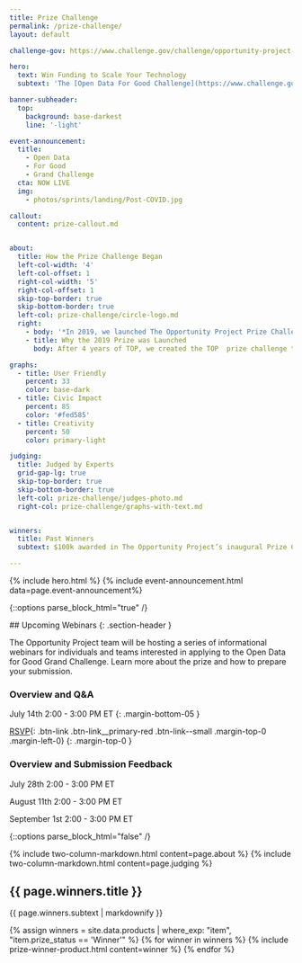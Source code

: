 ```yaml
---
title: Prize Challenge
permalink: /prize-challenge/
layout: default

challenge-gov: https://www.challenge.gov/challenge/opportunity-project-prize/

hero:
  text: Win Funding to Scale Your Technology
  subtext: 'The [Open Data For Good Challenge](https://www.challenge.gov/challenge/opportunity-project-prize/){: .usa-link } is now live. Win up to $100,000 by using The Opportunity Project process.'

banner-subheader:
  top:
    background: base-darkest
    line: '-light'

event-announcement:
  title:
    - Open Data
    - For Good
    - Grand Challenge
  cta: NOW LIVE
  img: 
    - photos/sprints/landing/Post-COVID.jpg  

callout: 
  content: prize-callout.md


about:
  title: How the Prize Challenge Began
  left-col-width: '4'
  left-col-offset: 1
  right-col-width: '5'
  right-col-offset: 1
  skip-top-border: true
  skip-bottom-border: true
  left-col: prize-challenge/circle-logo.md
  right:
    - body: '*In 2019, we launched The Opportunity Project Prize Challenge. The Census Bureau’s first ever prize competition, it awarded $100,000 in funding across 5 teams.*'
    - title: Why the 2019 Prize was Launched
      body: After 4 years of TOP, we created the TOP  prize challenge to help address the challenges technologists face in deploying and sustaining civic tech products.  The prize challenge aimed to support technologists in getting their solutions into the hands of communities around the country.

graphs:
  - title: User Friendly
    percent: 33
    color: base-dark
  - title: Civic Impact
    percent: 85
    color: '#fed585'
  - title: Creativity
    percent: 50
    color: primary-light

judging:
  title: Judged by Experts
  grid-gap-lg: true
  skip-top-border: true
  skip-bottom-border: true
  left-col: prize-challenge/judges-photo.md
  right-col: prize-challenge/graphs-with-text.md


winners:
  title: Past Winners
  subtext: $100k awarded in The Opportunity Project’s inaugural Prize Challenge. See [challenge.gov](https://www.challenge.gov/challenge/opportunity-project-prize/) for challenge details.

---
```


{% include hero.html %}
{% include event-announcement.html data=page.event-announcement%}

{::options parse_block_html="true" /}
<section class="grid-section margin-top-10 margin-bottom-15 padding-y-3 width-full maxw-full margin-x-0">
  <div class="maxw-tablet margin-x-auto">
## Upcoming Webinars
{: .section-header }

The Opportunity Project team will be hosting a series of informational webinars for individuals and teams interested in applying to the Open Data for Good Grand Challenge. Learn more about the prize and how to prepare your submission.

### Overview and Q&A
July 14th 2:00 - 3:00 PM ET
{: .margin-bottom-05 }

[RSVP](http://bit.ly/ODFGGCWebinar1){: .btn-link .btn-link__primary-red .btn-link--small .margin-top-0 .margin-left-0}
{: .margin-top-0 }

### Overview and Submission Feedback

July 28th 2:00 - 3:00 PM ET

August 11th 2:00 - 3:00 PM ET

September 1st 2:00 - 3:00 PM ET
  </div>
</section>
{::options parse_block_html="false" /}


{% include two-column-markdown.html content=page.about %}
{% include two-column-markdown.html content=page.judging %}

<div class="text-center margin-bottom-6">
  <h2 class="text-base-darkest margin-bottom-0">{{ page.winners.title }}</h2>
  <div class="maxw-tablet margin-x-auto">
    {{ page.winners.subtext | markdownify }}
  </div>
</div>

{% assign winners = site.data.products | where_exp: "item", "item.prize_status == 'Winner'" %}
{% for winner in winners %}
  {% include prize-winner-product.html content=winner %}
{% endfor %}